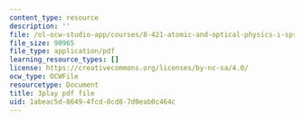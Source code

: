 ```yaml
---
content_type: resource
description: ''
file: /ol-ocw-studio-app/courses/8-421-atomic-and-optical-physics-i-spring-2014/1abeac5d86494fcd0cd87d0eab0c464c_r70MEz4cZFc.pdf
file_size: 90965
file_type: application/pdf
learning_resource_types: []
license: https://creativecommons.org/licenses/by-nc-sa/4.0/
ocw_type: OCWFile
resourcetype: Document
title: 3play pdf file
uid: 1abeac5d-8649-4fcd-0cd8-7d0eab0c464c
---
```

